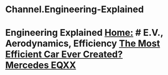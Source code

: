 # Channel.Engineering-Explained
# Engineering Explained  [Home:](https://www.youtube.com/@EngineeringExplained) # E.V., Aerodynamics, Efficiency  [The Most Efficient Car Ever Created? Mercedes EQXX](https://youtu.be/8kY7BGGtDeY)
